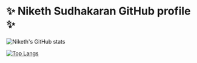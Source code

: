 # ✨ Niketh Sudhakaran GitHub profile  ✨ 

![Niketh's GitHub stats](https://github-readme-stats.vercel.app/api?username=niketh90&theme=dark&show_icons=true&count_private=true)

[![Top Langs](https://github-readme-stats.vercel.app/api/top-langs/?username=niketh90&theme=dark&layout=compact&count_private=true)](https://github.com/niketh90/niketh90)



